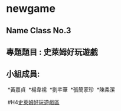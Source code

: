   # newgame

  ## Name Class No.3

  ## 專題題目 : 史萊姆好玩遊戲
  
  ## 小組成員:

  *黃嘉貞
  *楊韋襦
  *劉芊華
  *張簡家珍
  *陳柔潔

  #H4[史萊姆好玩遊戲區](http://game.slime.com.tw/)
